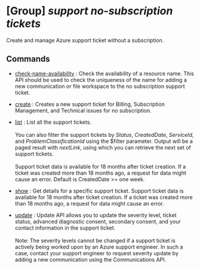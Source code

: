 # [Group] _support no-subscription tickets_

Create and manage Azure support ticket without a subscription.

## Commands

- [check-name-availability](/Commands/support/no-subscription/tickets/_check-name-availability.md)
: Check the availability of a resource name. This API should be used to check the uniqueness of the name for adding a new communication or file workspace to the no subscription support ticket.

- [create](/Commands/support/no-subscription/tickets/_create.md)
: Creates a new support ticket for Billing, Subscription Management, and Technical issues for no subscription.

- [list](/Commands/support/no-subscription/tickets/_list.md)
: List all the support tickets. <br/><br/>You can also filter the support tickets by <i>Status</i>, <i>CreatedDate</i>, <i>ServiceId</i>, and <i>ProblemClassificationId</i> using the $filter parameter. Output will be a paged result with <i>nextLink</i>, using which you can retrieve the next set of support tickets. <br/><br/>Support ticket data is available for 18 months after ticket creation. If a ticket was created more than 18 months ago, a request for data might cause an error. Default is CreatedDate >= one week.

- [show](/Commands/support/no-subscription/tickets/_show.md)
: Get details for a specific support ticket. Support ticket data is available for 18 months after ticket creation. If a ticket was created more than 18 months ago, a request for data might cause an error.

- [update](/Commands/support/no-subscription/tickets/_update.md)
: Update API allows you to update the severity level, ticket status, advanced diagnostic consent, secondary consent, and your contact information in the support ticket.<br/><br/>Note: The severity levels cannot be changed if a support ticket is actively being worked upon by an Azure support engineer. In such a case, contact your support engineer to request severity update by adding a new communication using the Communications API.
